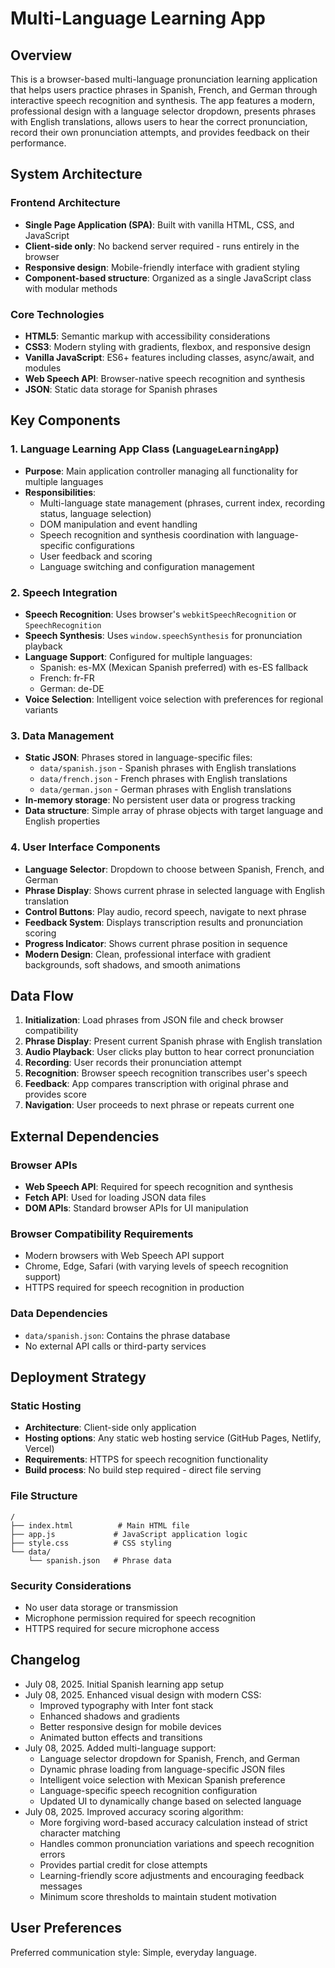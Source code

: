 # Multi-Language Learning App

## Overview

This is a browser-based multi-language pronunciation learning application that helps users practice phrases in Spanish, French, and German through interactive speech recognition and synthesis. The app features a modern, professional design with a language selector dropdown, presents phrases with English translations, allows users to hear the correct pronunciation, record their own pronunciation attempts, and provides feedback on their performance.

## System Architecture

### Frontend Architecture
- **Single Page Application (SPA)**: Built with vanilla HTML, CSS, and JavaScript
- **Client-side only**: No backend server required - runs entirely in the browser
- **Responsive design**: Mobile-friendly interface with gradient styling
- **Component-based structure**: Organized as a single JavaScript class with modular methods

### Core Technologies
- **HTML5**: Semantic markup with accessibility considerations
- **CSS3**: Modern styling with gradients, flexbox, and responsive design
- **Vanilla JavaScript**: ES6+ features including classes, async/await, and modules
- **Web Speech API**: Browser-native speech recognition and synthesis
- **JSON**: Static data storage for Spanish phrases

## Key Components

### 1. Language Learning App Class (`LanguageLearningApp`)
- **Purpose**: Main application controller managing all functionality for multiple languages
- **Responsibilities**: 
  - Multi-language state management (phrases, current index, recording status, language selection)
  - DOM manipulation and event handling
  - Speech recognition and synthesis coordination with language-specific configurations
  - User feedback and scoring
  - Language switching and configuration management

### 2. Speech Integration
- **Speech Recognition**: Uses browser's `webkitSpeechRecognition` or `SpeechRecognition`
- **Speech Synthesis**: Uses `window.speechSynthesis` for pronunciation playback
- **Language Support**: Configured for multiple languages:
  - Spanish: es-MX (Mexican Spanish preferred) with es-ES fallback
  - French: fr-FR
  - German: de-DE
- **Voice Selection**: Intelligent voice selection with preferences for regional variants

### 3. Data Management
- **Static JSON**: Phrases stored in language-specific files:
  - `data/spanish.json` - Spanish phrases with English translations
  - `data/french.json` - French phrases with English translations
  - `data/german.json` - German phrases with English translations
- **In-memory storage**: No persistent user data or progress tracking
- **Data structure**: Simple array of phrase objects with target language and English properties

### 4. User Interface Components
- **Language Selector**: Dropdown to choose between Spanish, French, and German
- **Phrase Display**: Shows current phrase in selected language with English translation
- **Control Buttons**: Play audio, record speech, navigate to next phrase
- **Feedback System**: Displays transcription results and pronunciation scoring
- **Progress Indicator**: Shows current phrase position in sequence
- **Modern Design**: Clean, professional interface with gradient backgrounds, soft shadows, and smooth animations

## Data Flow

1. **Initialization**: Load phrases from JSON file and check browser compatibility
2. **Phrase Display**: Present current Spanish phrase with English translation
3. **Audio Playback**: User clicks play button to hear correct pronunciation
4. **Recording**: User records their pronunciation attempt
5. **Recognition**: Browser speech recognition transcribes user's speech
6. **Feedback**: App compares transcription with original phrase and provides score
7. **Navigation**: User proceeds to next phrase or repeats current one

## External Dependencies

### Browser APIs
- **Web Speech API**: Required for speech recognition and synthesis
- **Fetch API**: Used for loading JSON data files
- **DOM APIs**: Standard browser APIs for UI manipulation

### Browser Compatibility Requirements
- Modern browsers with Web Speech API support
- Chrome, Edge, Safari (with varying levels of speech recognition support)
- HTTPS required for speech recognition in production

### Data Dependencies
- `data/spanish.json`: Contains the phrase database
- No external API calls or third-party services

## Deployment Strategy

### Static Hosting
- **Architecture**: Client-side only application
- **Hosting options**: Any static web hosting service (GitHub Pages, Netlify, Vercel)
- **Requirements**: HTTPS for speech recognition functionality
- **Build process**: No build step required - direct file serving

### File Structure
```
/
├── index.html          # Main HTML file
├── app.js             # JavaScript application logic
├── style.css          # CSS styling
└── data/
    └── spanish.json   # Phrase data
```

### Security Considerations
- No user data storage or transmission
- Microphone permission required for speech recognition
- HTTPS required for secure microphone access

## Changelog

- July 08, 2025. Initial Spanish learning app setup
- July 08, 2025. Enhanced visual design with modern CSS:
  - Improved typography with Inter font stack
  - Enhanced shadows and gradients
  - Better responsive design for mobile devices
  - Animated button effects and transitions
- July 08, 2025. Added multi-language support:
  - Language selector dropdown for Spanish, French, and German
  - Dynamic phrase loading from language-specific JSON files
  - Intelligent voice selection with Mexican Spanish preference
  - Language-specific speech recognition configuration
  - Updated UI to dynamically change based on selected language
- July 08, 2025. Improved accuracy scoring algorithm:
  - More forgiving word-based accuracy calculation instead of strict character matching
  - Handles common pronunciation variations and speech recognition errors
  - Provides partial credit for close attempts
  - Learning-friendly score adjustments and encouraging feedback messages
  - Minimum score thresholds to maintain student motivation

## User Preferences

Preferred communication style: Simple, everyday language.